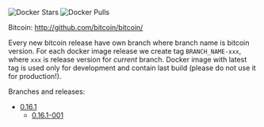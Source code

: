 ![Docker Stars](https://img.shields.io/docker/stars/exodusmovement/bitcoind.svg?style=flat-square)
![Docker Pulls](https://img.shields.io/docker/pulls/exodusmovement/bitcoind.svg?style=flat-square)

Bitcoin: http://github.com/bitcoin/bitcoin/

Every new bitcoin release have own branch where branch name is bitcoin version. For each docker image release we create tag `BRANCH_NAME-xxx`, where `xxx` is release version for *current* branch. Docker image with latest tag is used only for development and contain last build (please do not use it for production!).

Branches and releases:

  - [0.16.1](https://github.com/ExodusMovement/docker-bitcoind/tree/0.16.1)
    - [0.16.1-001](https://github.com/ExodusMovement/docker-bitcoind/tree/0.16.1-001)
